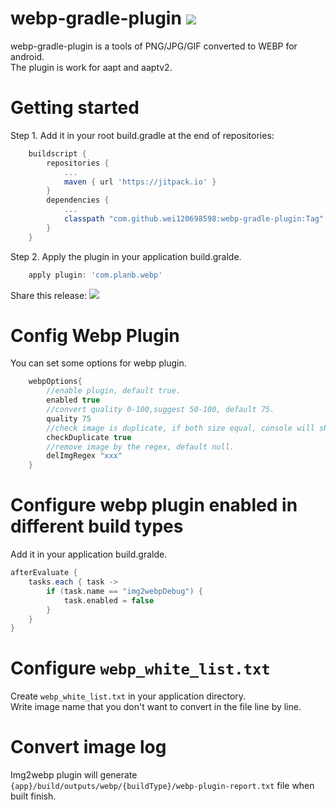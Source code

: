 # webp-gradle-plugin [![](https://jitpack.io/v/wei120698598/img2webp.svg)](https://jitpack.io/#wei120698598/img2webp)

webp-gradle-plugin is a tools of PNG/JPG/GIF converted to WEBP for android.<br>
The plugin is work for aapt and aaptv2.

# Getting started

Step 1. Add it in your root build.gradle at the end of repositories:
```groovy
    buildscript {
        repositories {
            ...
            maven { url 'https://jitpack.io' }
    	}
    	dependencies {
            ...
            classpath "com.github.wei120698598:webp-gradle-plugin:Tag"
        }
    }
```
Step 2. Apply the plugin in your application build.gralde.
```groovy
    apply plugin: 'com.planb.webp'
```

Share this release:
[![](https://jitpack.io/v/wei120698598/img2webp.svg)](https://jitpack.io/#wei120698598/img2webp)


# Config Webp Plugin
You can set some options for webp plugin.

```groovy
    webpOptions{
        //enable plugin, default true.
        enabled true
        //convert quality 0-100,suggest 50-100, default 75.
        quality 75
        //check image is duplicate, if both size equal, console will show error message , default true.
        checkDuplicate true
        //remove image by the regex, default null.
        delImgRegex "xxx"
    }
```
# Configure webp plugin enabled in different build types
Add it in your application build.gralde.
```groovy
afterEvaluate {
    tasks.each { task ->
        if (task.name == "img2webpDebug") {
            task.enabled = false
        }
    }
}
```

# Configure `webp_white_list.txt`
Create `webp_white_list.txt` in your application directory.<br>
Write image name that you don't want to convert in the file line by line.

# Convert image log

Img2webp plugin will generate `{app}/build/outputs/webp/{buildType}/webp-plugin-report.txt` file when built finish.
